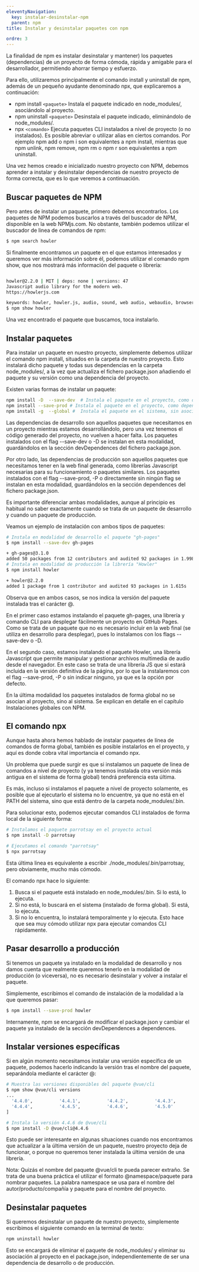 ```yaml
---
eleventyNavigation:
  key: instalar-desinstalar-npm
  parent: npm
title: Instalar y desinstalar paquetes con npm

ordre: 3
---
```

La finalidad de npm es instalar desinstalar y mantener) los paquetes (dependencias) de un proyecto de forma cómoda, rápida y amigable para el desarrollador, permitiendo ahorrar tiempo y esfuerzo.

Para ello, utilizaremos principalmente el comando install y uninstall de npm, además de un pequeño ayudante denominado npx, que explicaremos a continuación:


* npm install ``<paquete>``	Instala el paquete indicado en node_modules/, asociándolo al proyecto.
* npm uninstall ``<paquete>``	Desinstala el paquete indicado, eliminándolo de node_modules/.
* npx ``<comando>``	Ejecuta paquetes CLI instalados a nivel de proyecto (o no instalados).
Es posible abreviar o utilizar alias en ciertos comandos. Por ejemplo npm add o npm i son equivalentes a npm install, mientras que npm unlink, npm remove, npm rm o npm r son equivalentes a npm uninstall.

Una vez hemos creado e inicializado nuestro proyecto con NPM, debemos aprender a instalar y desinstalar dependencias de nuestro proyecto de forma correcta, que es lo que veremos a continuación.

## Buscar paquetes de NPM 
Pero antes de instalar un paquete, primero debemos encontrarlos. Los paquetes de NPM podemos buscarlos a través del buscador de NPM, disponible en la web NPMjs.com. No obstante, también podemos utilizar el buscador de linea de comandos de npm:
```` bash
$ npm search howler
````

Si finalmente encontramos un paquete en el que estamos interesados y queremos ver más información sobre él, podemos utilizar el comando npm show, que nos mostrará más información del paquete o librería:
````bash

howler@2.2.0 | MIT | deps: none | versions: 47
Javascript audio library for the modern web.
https://howlerjs.com

keywords: howler, howler.js, audio, sound, web audio, webaudio, browser, html5, ...
$ npm show howler
````
Una vez encontrado el paquete que buscamos, toca instalarlo.

## Instalar paquetes 
Para instalar un paquete en nuestro proyecto, simplemente debemos utilizar el comando npm install, situados en la carpeta de nuestro proyecto. Esto instalará dicho paquete y todas sus dependencias en la carpeta node_modules/, a la vez que actualiza el fichero package.json añadiendo el paquete y su versión como una dependencia del proyecto.

Existen varias formas de instalar un paquete:

````bash
npm install -D	--save-dev	# Instala el paquete en el proyecto, como dependencia de desarrollo.
npm install	--save-prod	# Instala el paquete en el proyecto, como dependencia de producción.
npm install -g	--global #	Instala el paquete en el sistema, sin asociarlo al proyecto.
````
Las dependencias de desarrollo son aquellos paquetes que necesitamos en un proyecto mientras estamos desarrollándolo, pero una vez tenemos el código generado del proyecto, no vuelven a hacer falta. Los paquetes instalados con el flag --save-dev o -D se instalan en esta modalidad, guardándolos en la sección devDependences del fichero package.json.

Por otro lado, las dependencias de producción son aquellos paquetes que necesitamos tener en la web final generada, como librerías Javascript necesarias para su funcionamiento o paquetes similares. Los paquetes instalados con el flag --save-prod, -P o directamente sin ningún flag se instalan en esta modalidad, guardándolos en la sección dependences del fichero package.json.

Es importante diferenciar ambas modalidades, aunque al principio es habitual no saber exactamente cuando se trata de un paquete de desarrollo y cuando un paquete de producción.

Veamos un ejemplo de instalación con ambos tipos de paquetes:
````bash
# Instala en modalidad de desarrollo el paquete "gh-pages"
$ npm install --save-dev gh-pages

+ gh-pages@3.1.0
added 50 packages from 12 contributors and audited 92 packages in 1.998s
# Instala en modalidad de producción la librería "Howler"
$ npm install howler

+ howler@2.2.0
added 1 package from 1 contributor and audited 93 packages in 1.615s
````
Observa que en ambos casos, se nos indica la versión del paquete instalada tras el carácter @.

En el primer caso estamos instalando el paquete gh-pages, una librería y comando CLI para desplegar fácilmente un proyecto en GitHub Pages. Como se trata de un paquete que no es necesario incluir en la web final (se utiliza en desarrollo para desplegar), pues lo instalamos con los flags --save-dev o -D.

En el segundo caso, estamos instalando el paquete Howler, una librería Javascript que permite manipular y gestionar archivos multimedia de audio desde el navegador. En este caso se trata de una librería JS que si estará incluida en la versión definitiva de la página, por lo que la instalaremos con el flag --save-prod, -P o sin indicar ninguno, ya que es la opción por defecto.

En la última modalidad los paquetes instalados de forma global no se asocian al proyecto, sino al sistema. Se explican en detalle en el capítulo Instalaciones globales con NPM.

## El comando npx 
Aunque hasta ahora hemos hablado de instalar paquetes de línea de comandos de forma global, también es posible instalarlos en el proyecto, y aquí es donde cobra vital importancia el comando npx.

Un problema que puede surgir es que si instalamos un paquete de linea de comandos a nivel de proyecto (y ya tenemos instalada otra versión más antigua en el sistema de forma global) tendrá preferencia esta última.

Es más, incluso si instalamos el paquete a nivel de proyecto solamente, es posible que al ejecutarlo el sistema no lo encuentre, ya que no está en el PATH del sistema, sino que está dentro de la carpeta node_modules/.bin.

Para solucionar esto, podemos ejecutar comandos CLI instalados de forma local de la siguiente forma:
````bash
# Instalamos el paquete parrotsay en el proyecto actual
$ npm install -D parrotsay

# Ejecutamos el comando "parrotsay"
$ npx parrotsay
````
Esta última linea es equivalente a escribir ./node_modules/.bin/parrotsay, pero obviamente, mucho más cómodo.

El comando npx hace lo siguiente:

1) Busca si el paquete está instalado en node_modules/.bin. Si lo está, lo ejecuta.
2) Si no está, lo buscará en el sistema (instalado de forma global). Si está, lo ejecuta.
3) Si no lo encuentra, lo instalará temporalmente y lo ejecuta.
Esto hace que sea muy cómodo utilizar npx para ejecutar comandos CLI rápidamente.

## Pasar desarrollo a producción 
Si tenemos un paquete ya instalado en la modalidad de desarrollo y nos damos cuenta que realmente queremos tenerlo en la modalidad de producción (o viceversa), no es necesario desinstalar y volver a instalar el paquete.

Simplemente, escribimos el comando de instalación de la modalidad a la que queremos pasar:
````bash
$ npm install --save-prod howler
````
Internamente, npm se encargará de modificar el package.json y cambiar el paquete ya instalado de la sección devDependences a dependences.

## Instalar versiones específicas 
Si en algún momento necesitamos instalar una versión específica de un paquete, podemos hacerlo indicando la versión tras el nombre del paquete, separándola mediante el carácter @:
````bash
# Muestra las versiones disponibles del paquete @vue/cli
$ npm show @vue/cli versions
...
  '4.4.0',          '4.4.1',          '4.4.2',          '4.4.3',
  '4.4.4',          '4.4.5',          '4.4.6',          '4.5.0'
]

# Instala la versión 4.4.6 de @vue/cli
$ npm install -D @vue/cli@4.4.6
````
Esto puede ser interesante en algunas situaciones cuando nos encontramos que actualizar a la última versión de un paquete, nuestro proyecto deja de funcionar, o porque no queremos tener instalada la última versión de una librería.

Nota: Quizás el nombre del paquete @vue/cli te pueda parecer extraño. Se trata de una buena práctica el utilizar el formato @namespace/paquete para nombrar paquetes. La palabra namespace se usa para el nombre del autor/producto/compañía y paquete para el nombre del proyecto.

## Desinstalar paquetes 
Si queremos desinstalar un paquete de nuestro proyecto, simplemente escribimos el siguiente comando en la terminal de texto:
````bash
npm uninstall howler
````
Esto se encargará de eliminar el paquete de node_modules/ y eliminar su asociación al proyecto en el package.json, independientemente de ser una dependencia de desarrollo o de producción.